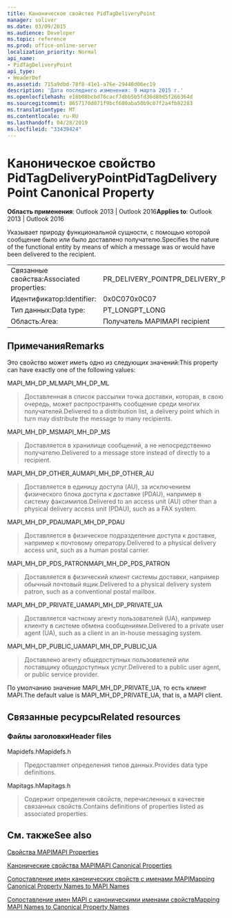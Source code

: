 ```yaml
---
title: Каноническое свойство PidTagDeliveryPoint
manager: soliver
ms.date: 03/09/2015
ms.audience: Developer
ms.topic: reference
ms.prod: office-online-server
localization_priority: Normal
api_name:
- PidTagDeliveryPoint
api_type:
- HeaderDef
ms.assetid: 715a9dbd-78f8-41e1-a76e-29448d06ec19
description: 'Дата последнего изменения: 9 марта 2015 г.'
ms.openlocfilehash: e18b08bcbd76cacf7dbb5b5fd36d80d5f266364d
ms.sourcegitcommit: 8657170d071f9bcf680aba50b9c07f2a4fb82283
ms.translationtype: MT
ms.contentlocale: ru-RU
ms.lasthandoff: 04/28/2019
ms.locfileid: "33439424"
---
```

# <a name="pidtagdeliverypoint-canonical-property"></a><span data-ttu-id="fd6c1-103">Каноническое свойство PidTagDeliveryPoint</span><span class="sxs-lookup"><span data-stu-id="fd6c1-103">PidTagDeliveryPoint Canonical Property</span></span>

  
  
<span data-ttu-id="fd6c1-104">**Область применения**: Outlook 2013 | Outlook 2016</span><span class="sxs-lookup"><span data-stu-id="fd6c1-104">**Applies to**: Outlook 2013 | Outlook 2016</span></span> 
  
<span data-ttu-id="fd6c1-105">Указывает природу функциональной сущности, с помощью которой сообщение было или было доставлено получателю.</span><span class="sxs-lookup"><span data-stu-id="fd6c1-105">Specifies the nature of the functional entity by means of which a message was or would have been delivered to the recipient.</span></span> 
  
|||
|:-----|:-----|
|<span data-ttu-id="fd6c1-106">Связанные свойства:</span><span class="sxs-lookup"><span data-stu-id="fd6c1-106">Associated properties:</span></span>  <br/> |<span data-ttu-id="fd6c1-107">PR_DELIVERY_POINT</span><span class="sxs-lookup"><span data-stu-id="fd6c1-107">PR_DELIVERY_POINT</span></span>  <br/> |
|<span data-ttu-id="fd6c1-108">Идентификатор:</span><span class="sxs-lookup"><span data-stu-id="fd6c1-108">Identifier:</span></span>  <br/> |<span data-ttu-id="fd6c1-109">0x0C07</span><span class="sxs-lookup"><span data-stu-id="fd6c1-109">0x0C07</span></span>  <br/> |
|<span data-ttu-id="fd6c1-110">Тип данных:</span><span class="sxs-lookup"><span data-stu-id="fd6c1-110">Data type:</span></span>  <br/> |<span data-ttu-id="fd6c1-111">PT_LONG</span><span class="sxs-lookup"><span data-stu-id="fd6c1-111">PT_LONG</span></span>  <br/> |
|<span data-ttu-id="fd6c1-112">Область:</span><span class="sxs-lookup"><span data-stu-id="fd6c1-112">Area:</span></span>  <br/> |<span data-ttu-id="fd6c1-113">Получатель MAPI</span><span class="sxs-lookup"><span data-stu-id="fd6c1-113">MAPI recipient</span></span>  <br/> |
   
## <a name="remarks"></a><span data-ttu-id="fd6c1-114">Примечания</span><span class="sxs-lookup"><span data-stu-id="fd6c1-114">Remarks</span></span>

<span data-ttu-id="fd6c1-115">Это свойство может иметь одно из следующих значений:</span><span class="sxs-lookup"><span data-stu-id="fd6c1-115">This property can have exactly one of the following values:</span></span> 
  
<span data-ttu-id="fd6c1-116">MAPI_MH_DP_ML</span><span class="sxs-lookup"><span data-stu-id="fd6c1-116">MAPI_MH_DP_ML</span></span> 
  
> <span data-ttu-id="fd6c1-117">Доставленная в список рассылки точка доставки, которая, в свою очередь, может распространять сообщение среди многих получателей.</span><span class="sxs-lookup"><span data-stu-id="fd6c1-117">Delivered to a distribution list, a delivery point which in turn may distribute the message to many recipients.</span></span>
    
<span data-ttu-id="fd6c1-118">MAPI_MH_DP_MS</span><span class="sxs-lookup"><span data-stu-id="fd6c1-118">MAPI_MH_DP_MS</span></span> 
  
> <span data-ttu-id="fd6c1-119">Доставляется в хранилище сообщений, а не непосредственно получателю.</span><span class="sxs-lookup"><span data-stu-id="fd6c1-119">Delivered to a message store instead of directly to a recipient.</span></span>
    
<span data-ttu-id="fd6c1-120">MAPI_MH_DP_OTHER_AU</span><span class="sxs-lookup"><span data-stu-id="fd6c1-120">MAPI_MH_DP_OTHER_AU</span></span> 
  
> <span data-ttu-id="fd6c1-121">Доставляется в единицу доступа (AU), за исключением физического блока доступа к доставке (PDAU), например в систему факсимилов.</span><span class="sxs-lookup"><span data-stu-id="fd6c1-121">Delivered to an access unit (AU) other than a physical delivery access unit (PDAU), such as a FAX system.</span></span>
    
<span data-ttu-id="fd6c1-122">MAPI_MH_DP_PDAU</span><span class="sxs-lookup"><span data-stu-id="fd6c1-122">MAPI_MH_DP_PDAU</span></span> 
  
> <span data-ttu-id="fd6c1-123">Доставляется в физическое подразделение доступа к доставке, например к почтовому оператору.</span><span class="sxs-lookup"><span data-stu-id="fd6c1-123">Delivered to a physical delivery access unit, such as a human postal carrier.</span></span>
    
<span data-ttu-id="fd6c1-124">MAPI_MH_DP_PDS_PATRON</span><span class="sxs-lookup"><span data-stu-id="fd6c1-124">MAPI_MH_DP_PDS_PATRON</span></span> 
  
> <span data-ttu-id="fd6c1-125">Доставляется в физический клиент системы доставки, например обычный почтовый ящик.</span><span class="sxs-lookup"><span data-stu-id="fd6c1-125">Delivered to a physical delivery system patron, such as a conventional postal mailbox.</span></span>
    
<span data-ttu-id="fd6c1-126">MAPI_MH_DP_PRIVATE_UA</span><span class="sxs-lookup"><span data-stu-id="fd6c1-126">MAPI_MH_DP_PRIVATE_UA</span></span> 
  
> <span data-ttu-id="fd6c1-127">Доставляется частному агенту пользователей (UA), например клиенту в системе обмена сообщениями.</span><span class="sxs-lookup"><span data-stu-id="fd6c1-127">Delivered to a private user agent (UA), such as a client in an in-house messaging system.</span></span>
    
<span data-ttu-id="fd6c1-128">MAPI_MH_DP_PUBLIC_UA</span><span class="sxs-lookup"><span data-stu-id="fd6c1-128">MAPI_MH_DP_PUBLIC_UA</span></span> 
  
> <span data-ttu-id="fd6c1-129">Доставлено агенту общедоступных пользователей или поставщику общедоступных услуг.</span><span class="sxs-lookup"><span data-stu-id="fd6c1-129">Delivered to a public user agent, or public service provider.</span></span>
    
<span data-ttu-id="fd6c1-130">По умолчанию значение MAPI_MH_DP_PRIVATE_UA, то есть клиент MAPI.</span><span class="sxs-lookup"><span data-stu-id="fd6c1-130">The default value is MAPI_MH_DP_PRIVATE_UA, that is, a MAPI client.</span></span> 
  
## <a name="related-resources"></a><span data-ttu-id="fd6c1-131">Связанные ресурсы</span><span class="sxs-lookup"><span data-stu-id="fd6c1-131">Related resources</span></span>

### <a name="header-files"></a><span data-ttu-id="fd6c1-132">Файлы заголовки</span><span class="sxs-lookup"><span data-stu-id="fd6c1-132">Header files</span></span>

<span data-ttu-id="fd6c1-133">Mapidefs.h</span><span class="sxs-lookup"><span data-stu-id="fd6c1-133">Mapidefs.h</span></span>
  
> <span data-ttu-id="fd6c1-134">Предоставляет определения типов данных.</span><span class="sxs-lookup"><span data-stu-id="fd6c1-134">Provides data type definitions.</span></span>
    
<span data-ttu-id="fd6c1-135">Mapitags.h</span><span class="sxs-lookup"><span data-stu-id="fd6c1-135">Mapitags.h</span></span>
  
> <span data-ttu-id="fd6c1-136">Содержит определения свойств, перечисленных в качестве связанных свойств.</span><span class="sxs-lookup"><span data-stu-id="fd6c1-136">Contains definitions of properties listed as associated properties.</span></span>
    
## <a name="see-also"></a><span data-ttu-id="fd6c1-137">См. также</span><span class="sxs-lookup"><span data-stu-id="fd6c1-137">See also</span></span>



[<span data-ttu-id="fd6c1-138">Свойства MAPI</span><span class="sxs-lookup"><span data-stu-id="fd6c1-138">MAPI Properties</span></span>](mapi-properties.md)
  
[<span data-ttu-id="fd6c1-139">Канонические свойства MAPI</span><span class="sxs-lookup"><span data-stu-id="fd6c1-139">MAPI Canonical Properties</span></span>](mapi-canonical-properties.md)
  
[<span data-ttu-id="fd6c1-140">Сопоставление имен канонических свойств с именами MAPI</span><span class="sxs-lookup"><span data-stu-id="fd6c1-140">Mapping Canonical Property Names to MAPI Names</span></span>](mapping-canonical-property-names-to-mapi-names.md)
  
[<span data-ttu-id="fd6c1-141">Сопоставление имен MAPI с каноническими именами свойств</span><span class="sxs-lookup"><span data-stu-id="fd6c1-141">Mapping MAPI Names to Canonical Property Names</span></span>](mapping-mapi-names-to-canonical-property-names.md)

